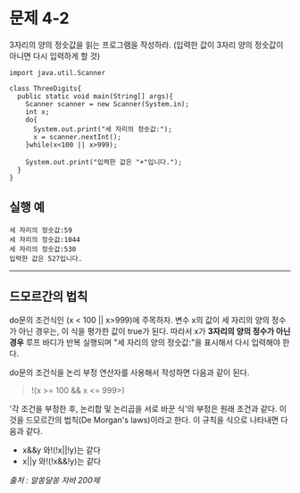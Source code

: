 # 문제 4-2
3자리의 양의 정숫값을 읽는 프로그램을 작성하라. (입력한 값이 3자리 양의 정숫값이 아니면 다시 입력하게 할 것)

```
import java.util.Scanner

class ThreeDigits{
  public static void main(String[] args){
    Scanner scanner = new Scanner(System.in);
    int x;
    do{
      System.out.print("세 자리의 정숫값:");
      x = scanner.nextInt();
    }while(x<100 || x>999);

    System.out.print("입력한 값은 "+"입니다.");
  }
}
```
## 실행 예
```
세 자리의 정숫값:59
세 자리의 정숫값:1044
세 자리의 정숫값:530
입력한 값은 527입니다.
```
---
## 드모르간의 법칙
do문의 조건식인 (x < 100 || x>999)에 주목하자. 변수 x의 값이 세 자리의 양의 정수가 아닌 경우는, 이 식을 평가한 값이 true가 된다. 따라서 x가 **3자리의 양의 정수가 아닌 경우** 루프 바디가 반복 실행되며 "세 자리의 양의 정숫값:"을 표시해서 다시 입력해야 한다.

do문의 조건식을 논리 부정 연산자를 사용해서 작성하면 다음과 같이 된다.
> !(x >= 100 && x <= 999>)

'각 조건을 부정한 후, 논리합 및 논리곱을 서로 바꾼 식'의 부정은 원래 조건과 같다. 이것을 드모르간의 법칙(De Morgan's laws)이라고 한다. 이 규칙을 식으로 나타내면 다음과 같다.
* x&&y 와!(!x||!y)는 같다
* x||y 와!(!x&&!y)는 같다 

*출처 : 알쏭달쏭 자바 200제*